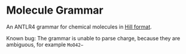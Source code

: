 # Molecule Grammar

An ANTLR4 grammar for chemical molecules in [Hill format](https://en.wikipedia.org/wiki/Chemical_formula#Molecular_formula).

Known bug:  The grammar is unable to parse charge, because they are ambiguous, for example `MoO42−`
